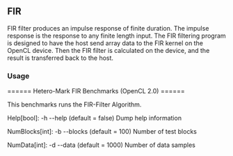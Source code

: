 ## FIR

FIR filter produces an impulse response of finite duration. The impulse
 response is the response to any finite length input. The FIR filtering
 program is designed to have the host send array data to the FIR kernel
 on the OpenCL device. Then the FIR filter is calculated on the device,
 and the result is transferred back to the host.

### Usage

====== Hetero-Mark FIR Benchmarks (OpenCL 2.0) ======

This benchmarks runs the FIR-Filter Algorithm.

Help[bool]: -h --help (default = false)
  Dump help information

NumBlocks[int]: -b --blocks (default = 100)
  Number of test blocks

NumData[int]: -d --data (default = 1000)
  Number of data samples
